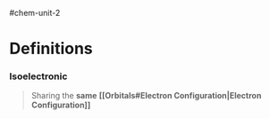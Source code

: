 #chem-unit-2 
# Definitions
### Isoelectronic
> Sharing the **same** **[[Orbitals#Electron Configuration|Electron Configuration]]**
